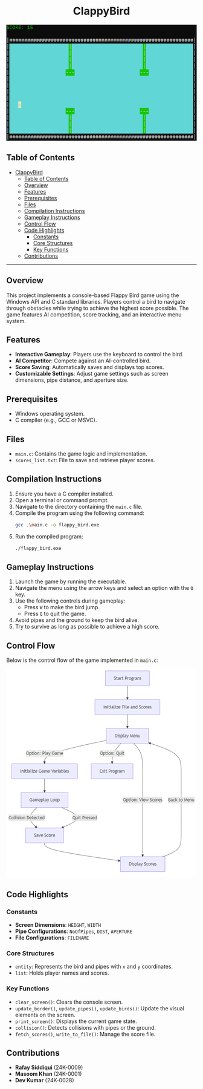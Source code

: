 
<div align="center">

# ClappyBird

![alt text](image.png)
</div>

## Table of Contents
- [ClappyBird](#clappybird)
  - [Table of Contents](#table-of-contents)
  - [Overview](#overview)
  - [Features](#features)
  - [Prerequisites](#prerequisites)
  - [Files](#files)
  - [Compilation Instructions](#compilation-instructions)
  - [Gameplay Instructions](#gameplay-instructions)
  - [Control Flow](#control-flow)
  - [Code Highlights](#code-highlights)
    - [Constants](#constants)
    - [Core Structures](#core-structures)
    - [Key Functions](#key-functions)
  - [Contributions](#contributions)


---

## Overview

This project implements a console-based Flappy Bird game using the Windows API and C standard libraries. Players control a bird to navigate through obstacles while trying to achieve the highest score possible. The game features AI competition, score tracking, and an interactive menu system.

## Features
- **Interactive Gameplay**: Players use the keyboard to control the bird.
- **AI Competitor**: Compete against an AI-controlled bird.
- **Score Saving**: Automatically saves and displays top scores.
- **Customizable Settings**: Adjust game settings such as screen dimensions, pipe distance, and aperture size.

## Prerequisites
- Windows operating system.
- C compiler (e.g., GCC or MSVC).

## Files
- `main.c`: Contains the game logic and implementation.
- `scores_list.txt`: File to save and retrieve player scores.

## Compilation Instructions
1. Ensure you have a C compiler installed.
2. Open a terminal or command prompt.
3. Navigate to the directory containing the `main.c` file.
4. Compile the program using the following command:
   ```bash
   gcc .\main.c -o flappy_bird.exe
   ```
5. Run the compiled program:
   ```bash
   ./flappy_bird.exe
   ```

## Gameplay Instructions
1. Launch the game by running the executable.
2. Navigate the menu using the arrow keys and select an option with the `O` key.
3. Use the following controls during gameplay:
   - Press `W` to make the bird jump.
   - Press `Q` to quit the game.
4. Avoid pipes and the ground to keep the bird alive.
5. Try to survive as long as possible to achieve a high score.

## Control Flow
Below is the control flow of the game implemented in `main.c`:

![](highlight.png)

[//]: # (```mermaid)
[//]: # (graph TD)
[//]: # (    A[Start Program] --> B[Initialize File and Scores])
[//]: # (    B --> C[Display Menu])
[//]: # (    C -->|Option: Play Game| D[Initialize Game Variables])
[//]: # (    D --> E[Gameplay Loop])
[//]: # (    E -->|Collision Detected| F[Save Score])
[//]: # (    E -->|Quit Pressed| F)
[//]: # (    F --> G[Display Scores])
[//]: # (    G -->|Back to Menu| C)
[//]: # (    C -->|Option: View Scores| G)
[//]: # (    C -->|Option: Quit| H[Exit Program])
[//]: # (```)

## Code Highlights

### Constants
- **Screen Dimensions**: `HEIGHT`, `WIDTH`
- **Pipe Configurations**: `NoOfPipes`, `DIST`, `APERTURE`
- **File Configurations**: `FILENAME`

### Core Structures
- `entity`: Represents the bird and pipes with `x` and `y` coordinates.
- `list`: Holds player names and scores.

### Key Functions
- `clear_screen()`: Clears the console screen.
- `update_border()`, `update_pipes()`, `update_birds()`: Update the visual elements on the screen.
- `print_screen()`: Displays the current game state.
- `collision()`: Detects collisions with pipes or the ground.
- `fetch_scores()`, `write_to_file()`: Manage the score file.

## Contributions
- **Rafay Siddiqui** (24K-0009)
- **Masoom Khan** (24K-0001)
- **Dev Kumar** (24K-0028)
